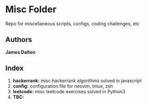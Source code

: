 # **Misc Folder**

Repo for miscellaneous scripts, configs, coding challenges, etc

## Authors

**James Dalton**

## Index

1. **hackerrank:** misc hackerrank algorithms solved in javascript
2. **config:** configuration file for neovim, tmux, zsh
3. **leetcode:** misc leetcode exercises solved in Python3
4. **TBC:**
